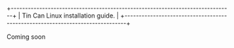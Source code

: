 +------------------------------------------------------------------------------+
|  Tin Can Linux installation guide.                                           |
+------------------------------------------------------------------------------+

Coming soon
